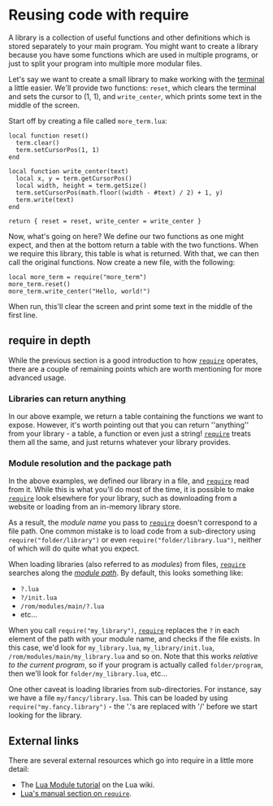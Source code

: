# Reusing code with require

A library is a collection of useful functions and other definitions which is stored separately to your main program. You
might want to create a library because you have some functions which are used in multiple programs, or just to split
your program into multiple more modular files.

Let's say we want to create a small library to make working with the [terminal](../module/term.html) a little easier. We'll provide two
functions: `reset`, which clears the terminal and sets the cursor to (1, 1), and `write_center`, which prints some text
in the middle of the screen.

Start off by creating a file called `more_term.lua`:

```
local function reset()
  term.clear()
  term.setCursorPos(1, 1)
end

local function write_center(text)
  local x, y = term.getCursorPos()
  local width, height = term.getSize()
  term.setCursorPos(math.floor((width - #text) / 2) + 1, y)
  term.write(text)
end

return { reset = reset, write_center = write_center }
```

Now, what's going on here? We define our two functions as one might expect, and then at the bottom return a table with
the two functions. When we require this library, this table is what is returned. With that, we can then call the
original functions. Now create a new file, with the following:

```
local more_term = require("more_term")
more_term.reset()
more_term.write_center("Hello, world!")
```

When run, this'll clear the screen and print some text in the middle of the first line.

## require in depth

While the previous section is a good introduction to how [`require`](https://www.lua.org/manual/5.1/manual.html#pdf-require) operates, there are a couple of remaining points
which are worth mentioning for more advanced usage.

### Libraries can return anything

In our above example, we return a table containing the functions we want to expose. However, it's worth pointing out
that you can return ''anything'' from your library - a table, a function or even just a string! [`require`](https://www.lua.org/manual/5.1/manual.html#pdf-require) treats them
all the same, and just returns whatever your library provides.

### Module resolution and the package path

In the above examples, we defined our library in a file, and [`require`](https://www.lua.org/manual/5.1/manual.html#pdf-require) read from it. While this is what you'll do most
of the time, it is possible to make [`require`](https://www.lua.org/manual/5.1/manual.html#pdf-require) look elsewhere for your library, such as downloading from a website or
loading from an in-memory library store.

As a result, the *module name* you pass to [`require`](https://www.lua.org/manual/5.1/manual.html#pdf-require) doesn't correspond to a file path. One common mistake is to load
code from a sub-directory using `require("folder/library")` or even `require("folder/library.lua")`, neither of which
will do quite what you expect.

When loading libraries (also referred to as *modules*) from files, [`require`](https://www.lua.org/manual/5.1/manual.html#pdf-require) searches along the [*module
path*](https://www.lua.org/manual/5.1/manual.html#pdf-package.path). By default, this looks something like:

* `?.lua`
* `?/init.lua`
* `/rom/modules/main/?.lua`
* etc...

When you call `require("my_library")`, [`require`](https://www.lua.org/manual/5.1/manual.html#pdf-require) replaces the `?` in each element of the path with your module name, and
checks if the file exists. In this case, we'd look for `my_library.lua`, `my_library/init.lua`,
`/rom/modules/main/my_library.lua` and so on. Note that this works *relative to the current program*, so if your
program is actually called `folder/program`, then we'll look for `folder/my_library.lua`, etc...

One other caveat is loading libraries from sub-directories. For instance, say we have a file
`my/fancy/library.lua`. This can be loaded by using `require("my.fancy.library")` - the '.'s are replaced with '/'
before we start looking for the library.

## External links

There are several external resources which go into require in a little more detail:

* The [Lua Module tutorial](http://lua-users.org/wiki/ModulesTutorial) on the Lua wiki.
* [Lua's manual section on `require`](https://www.lua.org/manual/5.1/manual.html#pdf-require).